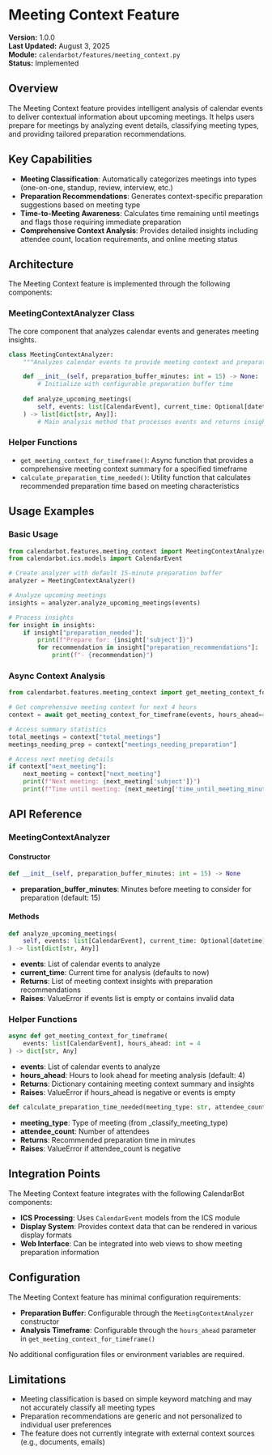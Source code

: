 # Meeting Context Feature

**Version:** 1.0.0  
**Last Updated:** August 3, 2025  
**Module:** `calendarbot/features/meeting_context.py`  
**Status:** Implemented

## Overview

The Meeting Context feature provides intelligent analysis of calendar events to deliver contextual information about upcoming meetings. It helps users prepare for meetings by analyzing event details, classifying meeting types, and providing tailored preparation recommendations.

## Key Capabilities

- **Meeting Classification**: Automatically categorizes meetings into types (one-on-one, standup, review, interview, etc.)
- **Preparation Recommendations**: Generates context-specific preparation suggestions based on meeting type
- **Time-to-Meeting Awareness**: Calculates time remaining until meetings and flags those requiring immediate preparation
- **Comprehensive Context Analysis**: Provides detailed insights including attendee count, location requirements, and online meeting status

## Architecture

The Meeting Context feature is implemented through the following components:

### MeetingContextAnalyzer Class

The core component that analyzes calendar events and generates meeting insights.

```python
class MeetingContextAnalyzer:
    """Analyzes calendar events to provide meeting context and preparation insights."""

    def __init__(self, preparation_buffer_minutes: int = 15) -> None:
        # Initialize with configurable preparation buffer time
        
    def analyze_upcoming_meetings(
        self, events: list[CalendarEvent], current_time: Optional[datetime] = None
    ) -> list[dict[str, Any]]:
        # Main analysis method that processes events and returns insights
```

### Helper Functions

- `get_meeting_context_for_timeframe()`: Async function that provides a comprehensive meeting context summary for a specified timeframe
- `calculate_preparation_time_needed()`: Utility function that calculates recommended preparation time based on meeting characteristics

## Usage Examples

### Basic Usage

```python
from calendarbot.features.meeting_context import MeetingContextAnalyzer
from calendarbot.ics.models import CalendarEvent

# Create analyzer with default 15-minute preparation buffer
analyzer = MeetingContextAnalyzer()

# Analyze upcoming meetings
insights = analyzer.analyze_upcoming_meetings(events)

# Process insights
for insight in insights:
    if insight["preparation_needed"]:
        print(f"Prepare for: {insight['subject']}")
        for recommendation in insight["preparation_recommendations"]:
            print(f"- {recommendation}")
```

### Async Context Analysis

```python
from calendarbot.features.meeting_context import get_meeting_context_for_timeframe

# Get comprehensive meeting context for next 4 hours
context = await get_meeting_context_for_timeframe(events, hours_ahead=4)

# Access summary statistics
total_meetings = context["total_meetings"]
meetings_needing_prep = context["meetings_needing_preparation"]

# Access next meeting details
if context["next_meeting"]:
    next_meeting = context["next_meeting"]
    print(f"Next meeting: {next_meeting['subject']}")
    print(f"Time until meeting: {next_meeting['time_until_meeting_minutes']} minutes")
```

## API Reference

### MeetingContextAnalyzer

#### Constructor

```python
def __init__(self, preparation_buffer_minutes: int = 15) -> None
```

- **preparation_buffer_minutes**: Minutes before meeting to consider for preparation (default: 15)

#### Methods

```python
def analyze_upcoming_meetings(
    self, events: list[CalendarEvent], current_time: Optional[datetime] = None
) -> list[dict[str, Any]]
```

- **events**: List of calendar events to analyze
- **current_time**: Current time for analysis (defaults to now)
- **Returns**: List of meeting context insights with preparation recommendations
- **Raises**: ValueError if events list is empty or contains invalid data

### Helper Functions

```python
async def get_meeting_context_for_timeframe(
    events: list[CalendarEvent], hours_ahead: int = 4
) -> dict[str, Any]
```

- **events**: List of calendar events to analyze
- **hours_ahead**: Hours to look ahead for meeting analysis (default: 4)
- **Returns**: Dictionary containing meeting context summary and insights
- **Raises**: ValueError if hours_ahead is negative or events is empty

```python
def calculate_preparation_time_needed(meeting_type: str, attendee_count: int) -> int
```

- **meeting_type**: Type of meeting (from _classify_meeting_type)
- **attendee_count**: Number of attendees
- **Returns**: Recommended preparation time in minutes
- **Raises**: ValueError if attendee_count is negative

## Integration Points

The Meeting Context feature integrates with the following CalendarBot components:

- **ICS Processing**: Uses `CalendarEvent` models from the ICS module
- **Display System**: Provides context data that can be rendered in various display formats
- **Web Interface**: Can be integrated into web views to show meeting preparation information

## Configuration

The Meeting Context feature has minimal configuration requirements:

- **Preparation Buffer**: Configurable through the `MeetingContextAnalyzer` constructor
- **Analysis Timeframe**: Configurable through the `hours_ahead` parameter in `get_meeting_context_for_timeframe()`

No additional configuration files or environment variables are required.

## Limitations

- Meeting classification is based on simple keyword matching and may not accurately classify all meeting types
- Preparation recommendations are generic and not personalized to individual user preferences
- The feature does not currently integrate with external context sources (e.g., documents, emails)